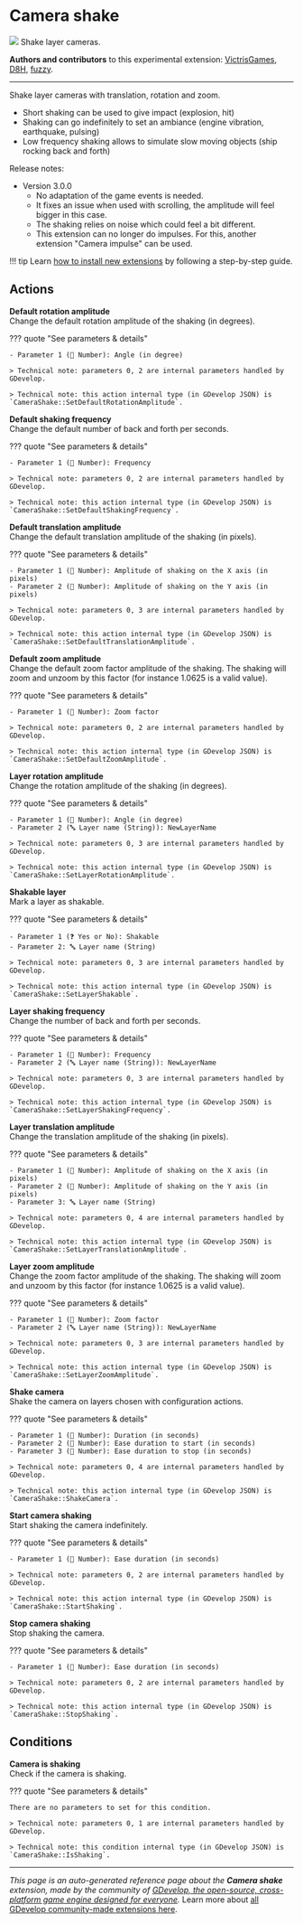 # Camera shake

<img src="https://resources.gdevelop-app.com/assets/Icons/vector-difference-ab.svg" class="extension-icon"></img>
Shake layer cameras.

**Authors and contributors** to this experimental extension: [VictrisGames](https://gd.games/VictrisGames), [D8H](https://gd.games/D8H), [fuzzy](https://gd.games/fuzzy).

---

Shake layer cameras with translation, rotation and zoom.


- Short shaking can be used to give impact (explosion, hit)
- Shaking can go indefinitely to set an ambiance (engine vibration, earthquake, pulsing)
- Low frequency shaking allows to simulate slow moving objects (ship rocking back and forth)

Release notes:

- Version 3.0.0
    - No adaptation of the game events is needed.
    - It fixes an issue when used with scrolling, the amplitude will feel bigger in this case.
    - The shaking relies on noise which could feel a bit different.
    - This extension can no longer do impulses. For this, another extension "Camera impulse" can be used.

!!! tip
    Learn [how to install new extensions](/gdevelop5/extensions/search) by following a step-by-step guide.

## Actions

**Default rotation amplitude**  
Change the default rotation amplitude of the shaking (in degrees).

??? quote "See parameters & details"

    - Parameter 1 (🔢 Number): Angle (in degree)

    > Technical note: parameters 0, 2 are internal parameters handled by GDevelop.

    > Technical note: this action internal type (in GDevelop JSON) is `CameraShake::SetDefaultRotationAmplitude`.

**Default shaking frequency**  
Change the default number of back and forth per seconds.

??? quote "See parameters & details"

    - Parameter 1 (🔢 Number): Frequency

    > Technical note: parameters 0, 2 are internal parameters handled by GDevelop.

    > Technical note: this action internal type (in GDevelop JSON) is `CameraShake::SetDefaultShakingFrequency`.

**Default translation amplitude**  
Change the default translation amplitude of the shaking (in pixels).

??? quote "See parameters & details"

    - Parameter 1 (🔢 Number): Amplitude of shaking on the X axis (in pixels)
    - Parameter 2 (🔢 Number): Amplitude of shaking on the Y axis (in pixels)

    > Technical note: parameters 0, 3 are internal parameters handled by GDevelop.

    > Technical note: this action internal type (in GDevelop JSON) is `CameraShake::SetDefaultTranslationAmplitude`.

**Default zoom amplitude**  
Change the default zoom factor amplitude of the shaking. The shaking will zoom and unzoom by this factor (for instance 1.0625 is a valid value).

??? quote "See parameters & details"

    - Parameter 1 (🔢 Number): Zoom factor

    > Technical note: parameters 0, 2 are internal parameters handled by GDevelop.

    > Technical note: this action internal type (in GDevelop JSON) is `CameraShake::SetDefaultZoomAmplitude`.

**Layer rotation amplitude**  
Change the rotation amplitude of the shaking (in degrees).

??? quote "See parameters & details"

    - Parameter 1 (🔢 Number): Angle (in degree)
    - Parameter 2 (🔤 Layer name (String)): NewLayerName

    > Technical note: parameters 0, 3 are internal parameters handled by GDevelop.

    > Technical note: this action internal type (in GDevelop JSON) is `CameraShake::SetLayerRotationAmplitude`.

**Shakable layer**  
Mark a layer as shakable.

??? quote "See parameters & details"

    - Parameter 1 (❓ Yes or No): Shakable
    - Parameter 2: 🔤 Layer name (String)

    > Technical note: parameters 0, 3 are internal parameters handled by GDevelop.

    > Technical note: this action internal type (in GDevelop JSON) is `CameraShake::SetLayerShakable`.

**Layer shaking frequency**  
Change the number of back and forth per seconds.

??? quote "See parameters & details"

    - Parameter 1 (🔢 Number): Frequency
    - Parameter 2 (🔤 Layer name (String)): NewLayerName

    > Technical note: parameters 0, 3 are internal parameters handled by GDevelop.

    > Technical note: this action internal type (in GDevelop JSON) is `CameraShake::SetLayerShakingFrequency`.

**Layer translation amplitude**  
Change the translation amplitude of the shaking (in pixels).

??? quote "See parameters & details"

    - Parameter 1 (🔢 Number): Amplitude of shaking on the X axis (in pixels)
    - Parameter 2 (🔢 Number): Amplitude of shaking on the Y axis (in pixels)
    - Parameter 3: 🔤 Layer name (String)

    > Technical note: parameters 0, 4 are internal parameters handled by GDevelop.

    > Technical note: this action internal type (in GDevelop JSON) is `CameraShake::SetLayerTranslationAmplitude`.

**Layer zoom amplitude**  
Change the zoom factor amplitude of the shaking. The shaking will zoom and unzoom by this factor (for instance 1.0625 is a valid value).

??? quote "See parameters & details"

    - Parameter 1 (🔢 Number): Zoom factor
    - Parameter 2 (🔤 Layer name (String)): NewLayerName

    > Technical note: parameters 0, 3 are internal parameters handled by GDevelop.

    > Technical note: this action internal type (in GDevelop JSON) is `CameraShake::SetLayerZoomAmplitude`.

**Shake camera**  
Shake the camera on layers chosen with configuration actions.

??? quote "See parameters & details"

    - Parameter 1 (🔢 Number): Duration (in seconds)
    - Parameter 2 (🔢 Number): Ease duration to start (in seconds)
    - Parameter 3 (🔢 Number): Ease duration to stop (in seconds)

    > Technical note: parameters 0, 4 are internal parameters handled by GDevelop.

    > Technical note: this action internal type (in GDevelop JSON) is `CameraShake::ShakeCamera`.

**Start camera shaking**  
Start shaking the camera indefinitely.

??? quote "See parameters & details"

    - Parameter 1 (🔢 Number): Ease duration (in seconds)

    > Technical note: parameters 0, 2 are internal parameters handled by GDevelop.

    > Technical note: this action internal type (in GDevelop JSON) is `CameraShake::StartShaking`.

**Stop camera shaking**  
Stop shaking the camera.

??? quote "See parameters & details"

    - Parameter 1 (🔢 Number): Ease duration (in seconds)

    > Technical note: parameters 0, 2 are internal parameters handled by GDevelop.

    > Technical note: this action internal type (in GDevelop JSON) is `CameraShake::StopShaking`.

## Conditions

**Camera is shaking**  
Check if the camera is shaking.

??? quote "See parameters & details"

    There are no parameters to set for this condition.

    > Technical note: parameters 0, 1 are internal parameters handled by GDevelop.

    > Technical note: this condition internal type (in GDevelop JSON) is `CameraShake::IsShaking`.




---

*This page is an auto-generated reference page about the **Camera shake** extension, made by the community of [GDevelop, the open-source, cross-platform game engine designed for everyone](https://gdevelop.io/).* Learn more about [all GDevelop community-made extensions here](/gdevelop5/extensions).
